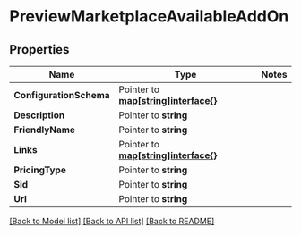 # PreviewMarketplaceAvailableAddOn

## Properties
Name | Type | Notes
------------ | ------------- | -------------
**ConfigurationSchema** | Pointer to [**map[string]interface{}**](.md) | 
**Description** | Pointer to **string** | 
**FriendlyName** | Pointer to **string** | 
**Links** | Pointer to [**map[string]interface{}**](.md) | 
**PricingType** | Pointer to **string** | 
**Sid** | Pointer to **string** | 
**Url** | Pointer to **string** | 

[[Back to Model list]](../README.md#documentation-for-models) [[Back to API list]](../README.md#documentation-for-api-endpoints) [[Back to README]](../README.md)


